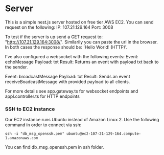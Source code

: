 # Server
This is a simple nest.js server hosted on free tier AWS EC2.
You can send request on the following: 
IP: 107.21.129.164
Port: 3008

To test if the server is up send a GET request to: "http://107.21.129.164:3008/".
Similarily you can paste the url in the browser. In both cases the response should be: 'Hello World! (HTTP)'.

I've also configured a websocket with the following events:
Event: echoMessage
Payload: txt
Result: Returns an event with payload txt back to the sender.

Event: broadcastMessage
Payload: txt
Result: Sends an event receiveBoadcastMessage with provided payload to all clients.

For more details see app.gateway.ts for websocket endpoints and appl.controller.ts for HTTP endpoints

### SSH to EC2 instance
Our EC2 instance runs Ubuntu instead of Amazon Linux 2. Use the following command in order to connect via ssh:
```
ssh -i "db_msg_openssh.pem" ubuntu@ec2-107-21-129-164.compute-1.amazonaws.com
```
You can find db_msg_openssh.pem in ssh folder.
